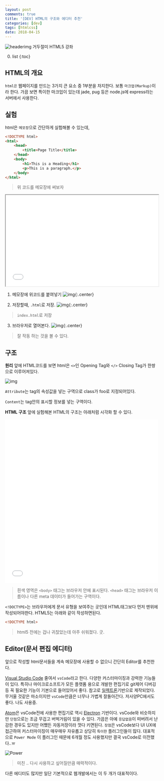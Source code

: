 ```yaml
---
layout: post
comments: true
title: '[DEV] HTML의 구조와 에디터 추천'
categories: [dev]
tags: [htmlcss]
date: 2018-04-15
---
```

![headerimg](/assets/img/subcate/htmlcss.png)
거두절미 HTML5 강좌

0. list
{:toc}


## HTML의 개요
`html은` 웹페이지를 만드는 3가지 큰 요소 중 1부분을 차지한다. 보통 `마크업(Markup)`이라 한다.
가끔 보면 특이한 마크업이 있는데 jade, pug 등은 node.js에 express라는 서버에서 사용한다.


## 실험
html은 `메모장`으로 간단하게 실험해볼 수 있는데,

~~~html
<!DOCTYPE html>
<html>
    <head>
        <title>Page Title</title>
    </head>
    <body>
        <h1>This is a Heading</h1>
        <p>This is a paragraph.</p>
    </body>
</html>
~~~

>위 코드를 메모장에 써보자



<div class="result">
<iframe id="iframe" width="100%" height="300" src="//jsfiddle.net/blowROCK/6qwhz0kn/embedded/result/" allowpaymentrequest allowfullscreen="allowfullscreen" frameborder="1"></iframe>
</div>




1. 메모장에 위코드를 붙여넣기
![img](/assets/img/post/htmlcss-lec01/1.png){:.center}



2. 저장할때, `.html`로 저장.
![img](/assets/img/post/htmlcss-lec01/2.png){:.center}
>`index.html`로 저장



3. 브라우저로 열어본다.
![img](/assets/img/post/htmlcss-lec01/3.png){:.center}
>잘 작동 하는 것을 볼 수 있다.



## 구조

**원리**
앞에 HTML코드를 보면 html은 `<>`인 Opening Tag와 `</>` Closing Tag가 한쌍으로 이루어져있다.

![img](http://citsf221.community.uaf.edu/files/2009/08/taganatomy.png)

`Attribute`는 tag의 속성값을 넣는 구역으로 class가 foo로 지정되어있다.

`Content`는 tag안의 표시할 정보를 넣는 구역이다.


**HTML 구조**
앞에 실험해본 HTML의 구조는 아래처럼 시각화 할 수 있다.
<div class="result">
<iframe width="100%" height="537" src="//jsfiddle.net/blowROCK/j0qyqhd7/embedded/result/" allowpaymentrequest allowfullscreen="allowfullscreen" frameborder="0"></iframe>
</div>

> 흰색 영역은 `<body>` 태그는 브라우저 안에 표시된다.
> `<head>` 태그는 브라우저 이름이나 다른 meta 데이터가 들어가는 구역이다.

`<!DOCTYPE>`는 브라우저에게 문서 유형을 보여주는 곳인데 HTML태그보다 먼저 맨위에 작성되어야한다. HTML5는 아래와 같이 작성하면된다. 
~~~html
<!DOCTYPE html>
~~~
>html5 전에는 겁나 귀찮았는데 아주 쉬워졌다. 굿.

## Editor(문서 편집 에디터)
앞으로 작성할 html문서들을 계속 메모장에 사용할 수 없으니 간단히 Editor를 추천한다.


[Visual Studio Code](https://code.visualstudio.com/) 줄여서 `vsCode`라고 한다. 다양한 커스터마이징과 강력한 기능들이 있다. 특히나 마이크로소프트가 모든 플랫폼 용으로 개발한 편집기로 git제어 디버깅 등 꼭 필요한 기능이 기본으로 들어있어서 좋다.
참고로 [일렉트론][elec]기반으로 제작되었다. 
무거울 것같은 마소이지만 `vsCode`만큼은 너무나 가볍게 잘돌아간다. 저사양PC에서도 좋다. 나도 사용중.


[Atom](https://atom.io/)은 vsCode전에 사용한 편집기로 역시 [Electron][elec] 기반이다. vsCode와 비슷하지만 `단점`으로는 조금 무겁고 버벅거림이 있을 수 있다. 가끔은 아예 `응답없음`이 떠버려서 난감한 경우도 있지만 어쨌든 자동저장이라 껏다 키면된다.
`장점`은 vsCode보다 UI UX에 접근하여 커스터마이징이 매우매우 자유롭고 상당히 `특이한` 플러그인들이 많다. 대표적으로 `Power Mode` 이 플러그인 때문에 6개월 정도 사용했지만 결국 vsCode로 이전했다..ㅠ


![Power](https://cdn-ak.f.st-hatena.com/images/fotolife/i/ibuquicallig/20170822/20170822052215.gif)
>미친 .. 다시 사용하고 싶어질만큼 매력적이다.


다른 에디터도 많지만 일단 기본적으로 웹개발에서는 이 두 개가 대표적이다.

[elec]: https://electronjs.org/